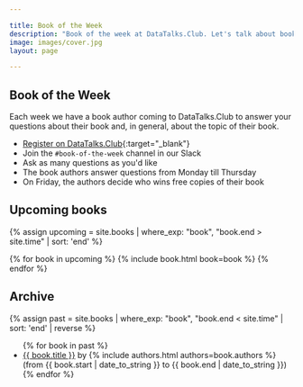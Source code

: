 ```yaml
---

title: Book of the Week
description: "Book of the week at DataTalks.Club. Let's talk about books!"
image: images/cover.jpg
layout: page

---
```


## Book of the Week 

Each week we have a book author coming to DataTalks.Club to answer your questions about their book
and, in general, about the topic of their book.

* [Register on DataTalks.Club](/slack.html){:target="_blank"}
* Join the `#book-of-the-week` channel in our Slack
* Ask as many questions as you'd like
* The book authors answer questions from Monday till Thursday
* On Friday, the authors decide who wins free copies of their book

## Upcoming books

{% assign upcoming = site.books 
  | where_exp: "book", "book.end > site.time"
  | sort: 'end' %}

<div class="books">
{% for book in upcoming %}
  {% include book.html book=book %}
{% endfor %}
</div>

## Archive

{% assign past = site.books 
  | where_exp: "book", "book.end < site.time"
  | sort: 'end'
  | reverse %}

<ul>
{% for book in past %}
<li>
  <a href="{{ book.id }}.html">{{ book.title }}</a> by
    {% include authors.html authors=book.authors %}
    (from {{ book.start | date_to_string }} to {{ book.end | date_to_string }})
</li>
{% endfor %}
</ul>
